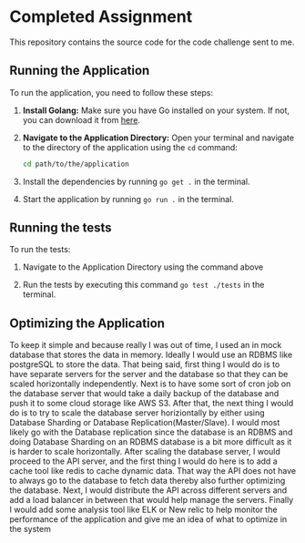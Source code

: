# Completed Assignment

This repository contains the source code for the code challenge sent to me. 


## Running the Application

To run the application, you need to follow these steps:

1. **Install Golang:** Make sure you have Go installed on your system. If not, you can download it from [here](https://go.dev/doc/install).

2. **Navigate to the Application Directory:** Open your terminal and navigate to the directory of the application using the `cd` command:
   
   ```sh
   cd path/to/the/application

3. Install the dependencies by running `go get .` in the terminal.
   
4. Start the application by running `go run .` in the terminal.

## Running the tests
To run the tests:

1. Navigate to the Application Directory using the command above

2. Run the tests by executing this command `go test ./tests` in the terminal.

## Optimizing the Application
To keep it simple and because really I was out of time, I used an in mock database that stores the data in memory. Ideally I would use an RDBMS like postgreSQL to store the data. 
That being said, first thing I would do is to have separate servers for the server and the database so that they can be scaled horizontally independently. 
Next is to have some sort of cron job on the database server that would take a daily backup of the database and push it to some cloud storage like AWS S3. After that, the next thing I would do is to try to scale the database server horiziontally by either using Database Sharding or Database Replication(Master/Slave). 
I would most likely go with the Database replication since the database is an RDBMS and doing Database Sharding on an RDBMS database is a bit more difficult as it is harder to scale horizontally. 
After scaling the database server, I would proceed to the API server, and the first thing I would do here is to add a cache tool like redis to cache dynamic data. That way the API does not have to always go to the database to fetch data thereby also further optimizing the database. 
Next, I would distribute the API across different servers and add a load balancer in between that would help manage the servers. Finally I would add some analysis tool like ELK or New relic to help monitor the performance of the application and give me an idea of what to optimize in the system

